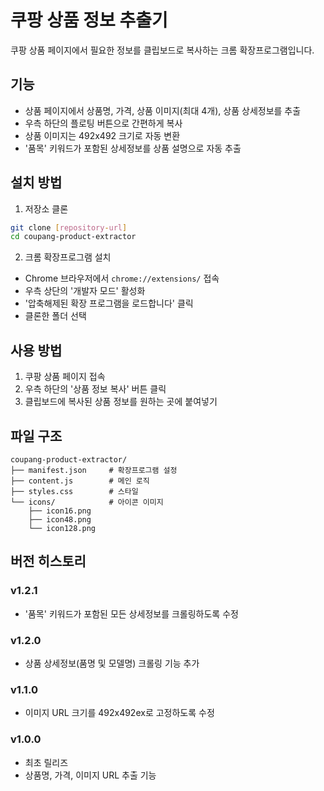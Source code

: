 # 쿠팡 상품 정보 추출기

쿠팡 상품 페이지에서 필요한 정보를 클립보드로 복사하는 크롬 확장프로그램입니다.

## 기능

- 상품 페이지에서 상품명, 가격, 상품 이미지(최대 4개), 상품 상세정보를 추출
- 우측 하단의 플로팅 버튼으로 간편하게 복사
- 상품 이미지는 492x492 크기로 자동 변환
- '품목' 키워드가 포함된 상세정보를 상품 설명으로 자동 추출

## 설치 방법

1. 저장소 클론
```bash
git clone [repository-url]
cd coupang-product-extractor
```

2. 크롬 확장프로그램 설치
- Chrome 브라우저에서 `chrome://extensions/` 접속
- 우측 상단의 '개발자 모드' 활성화
- '압축해제된 확장 프로그램을 로드합니다' 클릭
- 클론한 폴더 선택

## 사용 방법

1. 쿠팡 상품 페이지 접속
2. 우측 하단의 '상품 정보 복사' 버튼 클릭
3. 클립보드에 복사된 상품 정보를 원하는 곳에 붙여넣기

## 파일 구조

```
coupang-product-extractor/
├── manifest.json     # 확장프로그램 설정
├── content.js        # 메인 로직
├── styles.css        # 스타일
└── icons/            # 아이콘 이미지
    ├── icon16.png
    ├── icon48.png
    └── icon128.png
```

## 버전 히스토리

### v1.2.1
- '품목' 키워드가 포함된 모든 상세정보를 크롤링하도록 수정

### v1.2.0
- 상품 상세정보(품명 및 모델명) 크롤링 기능 추가

### v1.1.0
- 이미지 URL 크기를 492x492ex로 고정하도록 수정

### v1.0.0
- 최초 릴리즈
- 상품명, 가격, 이미지 URL 추출 기능